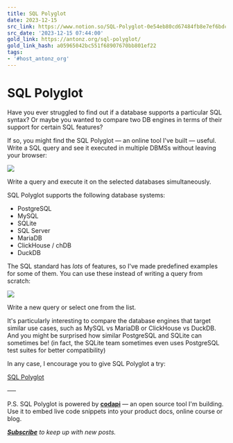 ```yaml
---
title: SQL Polyglot
date: 2023-12-15
src_link: https://www.notion.so/SQL-Polyglot-0e54eb80cd67484fb8e7ef6bdc447943
src_date: '2023-12-15 07:44:00'
gold_link: https://antonz.org/sql-polyglot/
gold_link_hash: a05965042bc551f68907670bb801ef22
tags:
- '#host_antonz_org'
---
```


SQL Polyglot
============

Have you ever struggled to find out if a database supports a particular SQL syntax? Or maybe you wanted to compare two DB engines in terms of their support for certain SQL features?

If so, you might find the SQL Polyglot — an online tool I've built — useful. Write a SQL query and see it executed in multiple DBMSs without leaving your browser:

![](polyglot.jpg)

Write a query and execute it on the selected databases simultaneously.

SQL Polyglot supports the following database systems:

* PostgreSQL
* MySQL
* SQLite
* SQL Server
* MariaDB
* ClickHouse / chDB
* DuckDB

The SQL standard has *lots* of features, so I've made predefined examples for some of them. You can use these instead of writing a query from scratch:

![](queries.png)

Write a new query or select one from the list.

It's particularly interesting to compare the database engines that target similar use cases, such as MySQL vs MariaDB or ClickHouse vs DuckDB. And you might be surprised how similar PostgreSQL and SQLite can sometimes be! (in fact, the SQLite team sometimes even uses PostgreSQL test suites for better compatibility)

In any case, I encourage you to give SQL Polyglot a try:

[SQL Polyglot](https://codapi.org/sql/)

──

P.S. SQL Polyglot is powered by [**codapi**](https://codapi.org/) — an open source tool I'm building. Use it to embed live code snippets into your product docs, online course or blog.

*[**Subscribe**](/subscribe/)
to keep up with new posts.*
